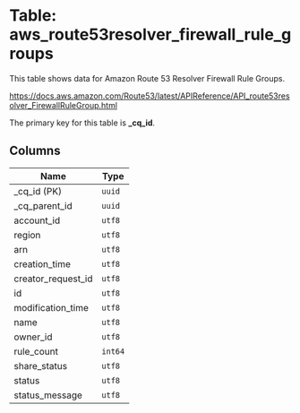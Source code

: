 # Table: aws_route53resolver_firewall_rule_groups

This table shows data for Amazon Route 53 Resolver Firewall Rule Groups.

https://docs.aws.amazon.com/Route53/latest/APIReference/API_route53resolver_FirewallRuleGroup.html

The primary key for this table is **_cq_id**.

## Columns

| Name          | Type          |
| ------------- | ------------- |
|_cq_id (PK)|`uuid`|
|_cq_parent_id|`uuid`|
|account_id|`utf8`|
|region|`utf8`|
|arn|`utf8`|
|creation_time|`utf8`|
|creator_request_id|`utf8`|
|id|`utf8`|
|modification_time|`utf8`|
|name|`utf8`|
|owner_id|`utf8`|
|rule_count|`int64`|
|share_status|`utf8`|
|status|`utf8`|
|status_message|`utf8`|